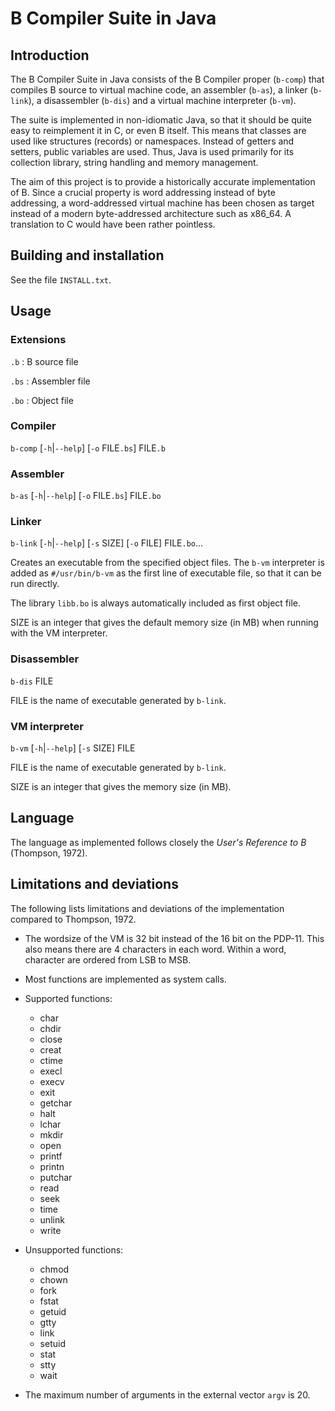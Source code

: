 # B Compiler Suite in Java

## Introduction

The B Compiler Suite in Java consists of the B Compiler proper
(`b-comp`) that compiles B source to virtual machine code, an
assembler (`b-as`), a linker (`b-link`), a disassembler (`b-dis`) and
a virtual machine interpreter (`b-vm`).

The suite is implemented in non-idiomatic Java, so that it should be
quite easy to reimplement it in C, or even B itself. This means that
classes are used like structures (records) or namespaces. Instead of
getters and setters, public variables are used. Thus, Java is used
primarily for its collection library, string handling and memory
management.

The aim of this project is to provide a historically accurate
implementation of B. Since a crucial property is word addressing
instead of byte addressing, a word-addressed virtual machine has been
chosen as target instead of a modern byte-addressed architecture such
as x86_64. A translation to C would have been rather pointless.

## Building and installation

See the file `INSTALL.txt`.

## Usage

### Extensions

`.b` : B source file

`.bs` : Assembler file

`.bo` : Object file

### Compiler

`b-comp` [`-h`|`--help`] [`-o` FILE`.bs`] FILE`.b`

### Assembler

`b-as` [`-h`|`--help`] [`-o` FILE`.bs`] FILE`.bo`

### Linker

`b-link` [`-h`|`--help`] [`-s` SIZE] [`-o` FILE] FILE`.bo`...

Creates an executable from the specified object files. The `b-vm`
interpreter is added as `#/usr/bin/b-vm` as the first line of
executable file, so that it can be run directly.

The library `libb.bo` is always automatically included as first object
file.

SIZE is an integer that gives the default memory size (in MB) when
running with the VM interpreter.

### Disassembler

`b-dis` FILE

FILE is the name of executable generated by `b-link`.

### VM interpreter

`b-vm` [`-h`|`--help`] [`-s` SIZE] FILE

FILE is the name of executable generated by `b-link`.

SIZE is an integer that gives the memory size (in MB).

## Language

The language as implemented follows closely the *User's Reference to
B* (Thompson, 1972).

## Limitations and deviations

The following lists limitations and deviations of the implementation compared to
Thompson, 1972.

* The wordsize of the VM is 32 bit instead of the 16 bit on the
  PDP-11. This also means there are 4 characters in each word. Within
  a word, character are ordered from LSB to MSB.

* Most functions are implemented as system calls.
  
* Supported functions:

  * char
  * chdir
  * close
  * creat
  * ctime
  * execl
  * execv
  * exit
  * getchar
  * halt
  * lchar
  * mkdir
  * open
  * printf
  * printn
  * putchar
  * read
  * seek
  * time
  * unlink
  * write

* Unsupported functions:
  
  * chmod
  * chown
  * fork
  * fstat
  * getuid
  * gtty
  * link
  * setuid
  * stat
  * stty
  * wait

* The maximum number of arguments in the external vector `argv` is 20.
